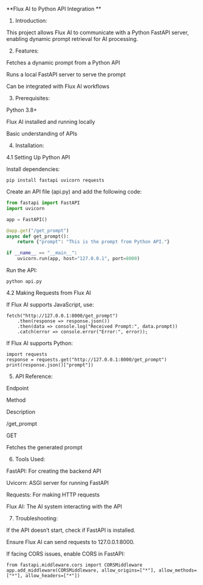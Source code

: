 **Flux AI to Python API Integration
**
1. Introduction:

This project allows Flux AI to communicate with a Python FastAPI server, enabling dynamic prompt retrieval for AI processing.

2. Features:
   
Fetches a dynamic prompt from a Python API

Runs a local FastAPI server to serve the prompt

Can be integrated with Flux AI workflows

3. Prerequisites:

Python 3.8+

Flux AI installed and running locally

Basic understanding of APIs

4. Installation:

4.1 Setting Up Python API

Install dependencies:

```pip install fastapi uvicorn requests```

Create an API file (api.py) and add the following code:

``` python
from fastapi import FastAPI
import uvicorn

app = FastAPI()

@app.get("/get_prompt")
async def get_prompt():
    return {"prompt": "This is the prompt from Python API."}

if __name__ == "__main__":
    uvicorn.run(app, host="127.0.0.1", port=8000)
```

Run the API:

```python api.py```

4.2 Making Requests from Flux AI

If Flux AI supports JavaScript, use:
```
fetch("http://127.0.0.1:8000/get_prompt")
    .then(response => response.json())
    .then(data => console.log("Received Prompt:", data.prompt))
    .catch(error => console.error("Error:", error));
```

If Flux AI supports Python:
```
import requests
response = requests.get("http://127.0.0.1:8000/get_prompt")
print(response.json()["prompt"])
```

5. API Reference:

Endpoint

Method

Description

/get_prompt

GET

Fetches the generated prompt

6. Tools Used:

FastAPI: For creating the backend API

Uvicorn: ASGI server for running FastAPI

Requests: For making HTTP requests

Flux AI: The AI system interacting with the API

7. Troubleshooting:

If the API doesn’t start, check if FastAPI is installed.

Ensure Flux AI can send requests to 127.0.0.1:8000.

If facing CORS issues, enable CORS in FastAPI:
```
from fastapi.middleware.cors import CORSMiddleware
app.add_middleware(CORSMiddleware, allow_origins=["*"], allow_methods=["*"], allow_headers=["*"])
```
